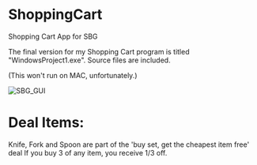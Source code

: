 # ShoppingCart
Shopping Cart App for SBG 

The final version for my Shopping Cart program is titled "WindowsProject1.exe". Source files are included.  


(This won't run on MAC, unfortunately.)

![SBG_GUI](https://user-images.githubusercontent.com/36298236/100332905-e1e8e280-2fc9-11eb-8a5f-9a128220f2bb.PNG)

# Deal Items:
Knife, Fork and Spoon are part of the 'buy set, get the cheapest item free' deal
If you buy 3 of any item, you receive 1/3 off.
